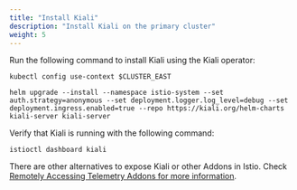 ```yaml
---
title: "Install Kiali"
description: "Install Kiali on the primary cluster"
weight: 5
---
```


Run the following command to install Kiali using the Kiali operator:

```
kubectl config use-context $CLUSTER_EAST

helm upgrade --install --namespace istio-system --set auth.strategy=anonymous --set deployment.logger.log_level=debug --set deployment.ingress.enabled=true --repo https://kiali.org/helm-charts kiali-server kiali-server 
```

Verify that Kiali is running with the following command:

```
istioctl dashboard kiali
```

There are other alternatives to expose Kiali or other Addons in Istio. Check [Remotely Accessing Telemetry Addons for more information](https://istio.io/latest/docs/tasks/observability/gateways/).